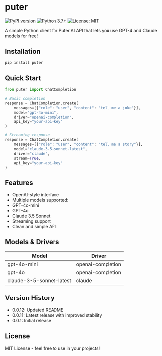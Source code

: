 # puter

[![PyPI version](https://badge.fury.io/py/puter.svg)](https://badge.fury.io/py/puter)
[![Python 3.7+](https://img.shields.io/badge/python-3.7+-blue.svg)](https://www.python.org/downloads/)
[![License: MIT](https://img.shields.io/badge/License-MIT-yellow.svg)](https://opensource.org/licenses/MIT)

A simple Python client for Puter.AI API that lets you use GPT-4 and Claude models for free!

## Installation
```bash
pip install puter
```

## Quick Start
```python
from puter import ChatCompletion

# Basic completion
response = ChatCompletion.create(
    messages=[{"role": "user", "content": "tell me a joke"}],
    model="gpt-4o-mini",
    driver="openai-completion",
    api_key="your-api-key"
)

# Streaming response
response = ChatCompletion.create(
    messages=[{"role": "user", "content": "tell me a story"}],
    model="claude-3-5-sonnet-latest",
    driver="claude",
    stream=True,
    api_key="your-api-key"
)
```

## Features
- OpenAI-style interface
- Multiple models supported:
- GPT-4o-mini
- GPT-4o
- Claude 3.5 Sonnet
- Streaming support
- Clean and simple API

## Models & Drivers
| Model | Driver |
|-------|---------|
| gpt-4o-mini | openai-completion |
| gpt-4o | openai-completion |
| claude-3-5-sonnet-latest | claude |

## Version History
- 0.0.12: Updated README
- 0.0.11: Latest release with improved stability
- 0.0.1: Initial release

## License
MIT License - feel free to use in your projects!
